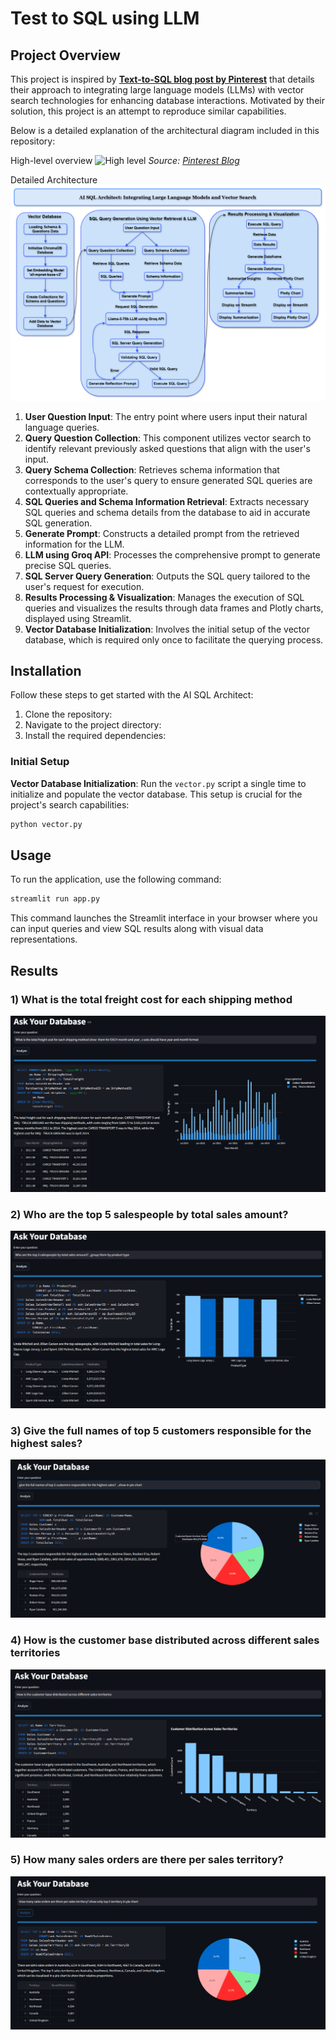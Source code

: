# Test to SQL using LLM

## Project Overview

This project is inspired by **[Text-to-SQL blog post by Pinterest](https://medium.com/pinterest-engineering/how-we-built-text-to-sql-at-pinterest-30bad30dabff)** that details their approach to integrating large language models (LLMs) with vector search technologies for enhancing database interactions. Motivated by their solution, this project is an attempt to reproduce similar capabilities.

Below is a detailed explanation of the architectural diagram included in this repository:

High-level overview
![High level](https://miro.medium.com/v2/resize:fit:1400/format:webp/1*wDKR6-ToiX5UgsUYN41JiQ.png)
_Source: [Pinterest Blog](https://medium.com/pinterest-engineering/how-we-built-text-to-sql-at-pinterest-30bad30dabff)_

Detailed Architecture
![Architectural Diagram](media/architecture.png)

1. **User Question Input**: The entry point where users input their natural language queries.
2. **Query Question Collection**: This component utilizes vector search to identify relevant previously asked questions that align with the user's input.
3. **Query Schema Collection**: Retrieves schema information that corresponds to the user's query to ensure generated SQL queries are contextually appropriate.
4. **SQL Queries and Schema Information Retrieval**: Extracts necessary SQL queries and schema details from the database to aid in accurate SQL generation.
5. **Generate Prompt**: Constructs a detailed prompt from the retrieved information for the LLM.
6. **LLM using Groq API**: Processes the comprehensive prompt to generate precise SQL queries.
7. **SQL Server Query Generation**: Outputs the SQL query tailored to the user's request for execution.
8. **Results Processing & Visualization**: Manages the execution of SQL queries and visualizes the results through data frames and Plotly charts, displayed using Streamlit.
9. **Vector Database Initialization**: Involves the initial setup of the vector database, which is required only once to facilitate the querying process.


## Installation

Follow these steps to get started with the AI SQL Architect:

1. Clone the repository:
2. Navigate to the project directory:
3. Install the required dependencies:


### Initial Setup

**Vector Database Initialization**: Run the `vector.py` script a single time to initialize and populate the vector database. This setup is crucial for the project's search capabilities:

```bash
python vector.py
```

## Usage

To run the application, use the following command:

```bash
streamlit run app.py
```

This command launches the Streamlit interface in your browser where you can input queries and view SQL results along with visual data representations.

## Results
### 1) What is the total freight cost for each shipping method
![demo](media/demo.png)

### 2) Who are the top 5 salespeople by total sales amount?

![demo-2](media/demo-2.png)

### 3) Give the full names of top 5 customers responsible for the highest sales?
![demo-3](media/demo-3.png)

### 4) How is the customer base distributed across different sales territories
![demo-4](media/demo-4.png)


### 5) How many sales orders are there per sales territory?
![demo-5](media/demo-5.png)
